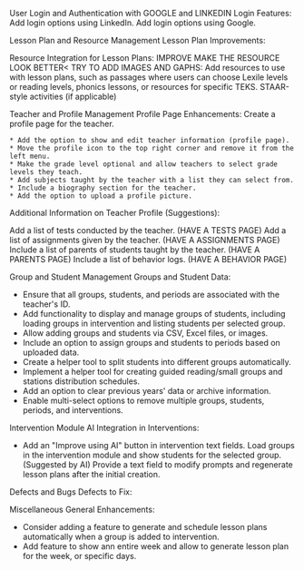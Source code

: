 
User Login and Authentication with GOOGLE and LINKEDIN
Login Features:
Add login options using LinkedIn.
Add login options using Google.


Lesson Plan and Resource Management
Lesson Plan Improvements:


Resource Integration for Lesson Plans:
IMPROVE MAKE THE RESOURCE LOOK BETTER< TRY TO ADD IMAGES AND GAPHS:
    Add resources to use with lesson plans, such as passages where users can choose Lexile levels or reading levels, phonics lessons, or resources for specific TEKS.
    STAAR-style activities (if applicable)


Teacher and Profile Management
    Profile Page Enhancements:
    Create a profile page for the teacher.
    
    * Add the option to show and edit teacher information (profile page).
    * Move the profile icon to the top right corner and remove it from the left menu.
    * Make the grade level optional and allow teachers to select grade levels they teach.
    * Add subjects taught by the teacher with a list they can select from.
    * Include a biography section for the teacher.
    * Add the option to upload a profile picture.

Additional Information on Teacher Profile (Suggestions):

Add a list of tests conducted by the teacher. (HAVE A TESTS PAGE)
Add a list of assignments given by the teacher. (HAVE A ASSIGNMENTS PAGE)
Include a list of parents of students taught by the teacher. (HAVE A PARENTS PAGE)
Include a list of behavior logs. (HAVE A BEHAVIOR PAGE)

Group and Student Management
Groups and Student Data:
* Ensure that all groups, students, and periods are associated with the teacher's ID.
* Add functionality to display and manage groups of students, including loading groups in intervention and listing students per selected group.
* Allow adding groups and students via CSV, Excel files, or images.
* Include an option to assign groups and students to periods based on uploaded data.
* Create a helper tool to split students into different groups automatically.
* Implement a helper tool for creating guided reading/small groups and stations distribution schedules.
* Add an option to clear previous years' data or archive information.
* Enable multi-select options to remove multiple groups, students, periods, and interventions.


Intervention Module
AI Integration in Interventions:
* Add an "Improve using AI" button in intervention text fields.
Load groups in the intervention module and show students for the selected group.
(Suggested by AI) Provide a text field to modify prompts and regenerate lesson plans after the initial creation.

Defects and Bugs
Defects to Fix:


Miscellaneous
General Enhancements:
* Consider adding a feature to generate and schedule lesson plans automatically when a group is added to intervention.
* Add feature to show ann entire week and allow to generate lesson plan for the week, or specific days.

